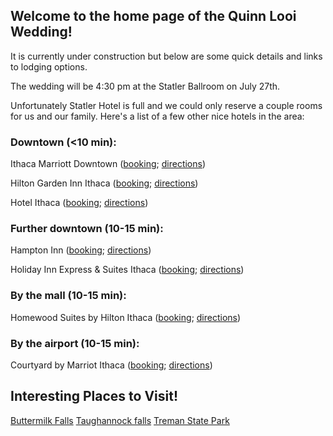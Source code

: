 ## Welcome to the home page of the Quinn Looi Wedding!

It is currently under construction but below are some quick details and links to lodging options.

The wedding will be 4:30 pm at the Statler Ballroom on July 27th.

Unfortunately Statler Hotel is full and we could only reserve a couple rooms for us and our family. Here's a list of a few other nice hotels in the area:  

### Downtown (<10 min):  
Ithaca Marriott Downtown ([booking](https://www.reservations.com/hotel/ithaca-marriott-downtown-on-the-commons-ithaca-ny?rmcid=dsa&gclid=EAIaIQobChMIjKL_h9fX3wIVhB-GCh0SDwdyEAAYAiAAEgLW__D_BwE); [directions](https://www.google.com/maps/dir/Ithaca+Marriott+Downtown+on+the+Commons,+120+S+Aurora+St,+Ithaca,+NY+14850/Statler+Dr,+Ithaca,+NY+14853/@42.4418673,-76.4903548,16z/data=!3m1!4b1!4m14!4m13!1m5!1m1!1s0x89d0819b9e61d8c5:0x491c811d04871d56!2m2!1d-76.495525!2d42.438972!1m5!1m1!1s0x89d0818b734b4fbf:0x19e517804b10dd40!2m2!1d-76.4815864!2d42.4458011!3e0))

Hilton Garden Inn Ithaca ([booking](http://www.guestreservations.com/hilton-garden-inn-ithaca/booking?gclid=EAIaIQobChMI6fTd49bX3wIVjbbICh25pQlJEAAYAiAAEgJvRPD_BwE); [directions](https://www.google.com/maps/dir/Hilton+Garden+Inn+Ithaca,+East+Seneca+Street,+Ithaca,+NY/Statler+Dr,+Ithaca,+NY+14853/@42.4438289,-76.4991278,15z/data=!3m1!4b1!4m14!4m13!1m5!1m1!1s0x89d0819c97f6b33f:0x698a65e058656089!2m2!1d-76.4973132!2d42.4407115!1m5!1m1!1s0x89d0818b734b4fbf:0x19e517804b10dd40!2m2!1d-76.4815864!2d42.4458011!3e0))

Hotel Ithaca ([booking](http://www.guestreservations.com/hotel-ithaca/booking?gclid=EAIaIQobChMIpOz-0tfX3wIVRksNCh24rAlfEAAYASAAEgKT7vD_BwE); [directions](https://www.google.com/maps/dir/The+Hotel+Ithaca,+222+S+Cayuga+St,+Ithaca,+NY+14850/Statler+Dr,+Ithaca,+NY+14853/@42.4416546,-76.5051786,14z/data=!3m1!4b1!4m14!4m13!1m5!1m1!1s0x89d0819c3470b25f:0x19658260249e7c93!2m2!1d-76.4991141!2d42.4375998!1m5!1m1!1s0x89d0818b734b4fbf:0x19e517804b10dd40!2m2!1d-76.4815864!2d42.4458011!3e0))

### Further downtown (10-15 min):  
Hampton Inn ([booking](http://www.guestreservations.com/hampton-inn-ithaca/booking?gclid=EAIaIQobChMI4rrZjNjX3wIVw2SGCh0SEwhAEAAYAiAAEgIonfD_BwE); [directions](https://www.google.com/maps/dir/Hampton+Inn+Ithaca,+Elmira+Road,+Ithaca,+NY/Statler+Dr,+Ithaca,+NY+14853/@42.4356499,-76.5123588,14z/data=!3m1!4b1!4m14!4m13!1m5!1m1!1s0x89d0810fefda4879:0x78ba86e30740a0c5!2m2!1d-76.5132424!2d42.4248629!1m5!1m1!1s0x89d0818b734b4fbf:0x19e517804b10dd40!2m2!1d-76.4815864!2d42.4458011!3e0))  

Holiday Inn Express & Suites Ithaca ([booking](https://www.ihg.com/holidayinnexpress/hotels/us/en/ithaca/ithex/hoteldetail?qDest=Ithaca,%19NY,%20United%20States&qCiD=5&qCoD=6&qCiMy=02019&qCoMy=02019&qAdlt=1&qChld=0&qRms=1&qWch=0&qSmP=1&qIta=99504425&glat=SEAR&setPMCookies=true&qRtP=6CBARC&qAkamaiCC=US&srb_u=1&qRad=30&qRdU=mi&presentationViewType=null&qBrs=re.ic.in.vn.cp.vx.hi.ex.rs.cv.sb.cw.ma.ul.ki.va); [directions](https://www.google.com/maps/dir/Holiday+Inn+Express+%26+Suites+Ithaca,+371+Elmira+Rd,+Ithaca,+NY+14850/The+Statler+Hotel,+Statler+Drive,+Ithaca,+NY/@42.4366849,-76.5176133,14z/data=!3m1!4b1!4m14!4m13!1m5!1m1!1s0x89d0811b9885e527:0x25065a416a320391!2m2!1d-76.5176399!2d42.4212134!1m5!1m1!1s0x89d0818b0848a40f:0x14dd1f9150f89ebd!2m2!1d-76.48231!2d42.446388!3e0))  

### By the mall (10-15 min):  
Homewood Suites by Hilton Ithaca ([booking](http://www.guestreservations.com/homewood-suites-by-hilton-ithaca/booking?gclid=EAIaIQobChMI3Kj_p9jX3wIVyh6GCh0hnw3MEAAYAiAAEgK79vD_BwE); [directions](https://www.google.com/maps/dir/Homewood+Suites+by+Hilton+Ithaca,+Cinema+Drive,+Ithaca,+NY/Statler+Dr,+Ithaca,+NY+14853/@42.4621902,-76.4900091,14z/data=!3m1!4b1!4m14!4m13!1m5!1m1!1s0x89d082677b8b620b:0x382984b24cb776d2!2m2!1d-76.4792714!2d42.4804354!1m5!1m1!1s0x89d0818b734b4fbf:0x19e517804b10dd40!2m2!1d-76.4815864!2d42.4458011!3e0))  

### By the airport (10-15 min):  
Courtyard by Marriot Ithaca ([booking](https://www.reservations.com/hotel/courtyard-by-marriott-ithaca-lansing?rmcid=dsa&gclid=EAIaIQobChMI6fby3djX3wIVAVuGCh3hhQRAEAAYAiAAEgJw5_D_BwE); [directions](https://www.google.com/maps/dir/Courtyard+by+Marriott+Ithaca+Airport%2FUniversity,+29+Thornwood+Dr,+Ithaca,+NY+14850/Statler+Dr,+Ithaca,+NY+14853/@42.4651982,-76.4803918,13z/data=!3m1!4b1!4m14!4m13!1m5!1m1!1s0x89d0827e6a873b99:0x89578d38567d9039!2m2!1d-76.4652659!2d42.4833222!1m5!1m1!1s0x89d0818b734b4fbf:0x19e517804b10dd40!2m2!1d-76.4815864!2d42.4458011!3e0))

## Interesting Places to Visit!
[Buttermilk Falls](https://parks.ny.gov/parks/151/details.aspx)
[Taughannock falls](https://parks.ny.gov/parks/62/details.aspx)
[Treman State Park](https://parks.ny.gov/parks/135/details.aspx)